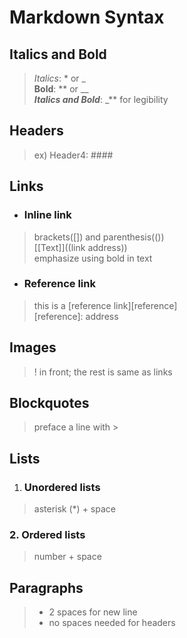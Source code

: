 # Markdown Syntax

## Italics and Bold
>_Italics_: * or _  
>**Bold**: ** or __  
>**_Italics and Bold_**: _** for legibility  
## Headers
>ex) Header4: ####  
## Links
* ### Inline link
>brackets([]) and parenthesis(())  
>[[Text]]((link address))  
>emphasize using bold in text  
* ### Reference link
>this is a [reference link][reference]  
>[reference]: address  
## Images
>! in front; the rest is same as links  
## Blockquotes
>preface a line with >  
## Lists
1. ### Unordered lists
>asterisk (*) + space  
### 2. Ordered lists 
>number + space  
## Paragraphs
>* 2 spaces for new line  
>* no spaces needed for headers  
